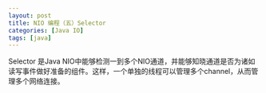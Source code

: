 ```yaml
---
layout: post
title: NIO 编程（五）Selector
categories: [Java IO]
tags: [java]
---
```


Selector 是Java NIO中能够检测一到多个NIO通道，并能够知晓通道是否为诸如读写事件做好准备的组件。这样，一个单独的线程可以管理多个channel，从而管理多个网络连接。


